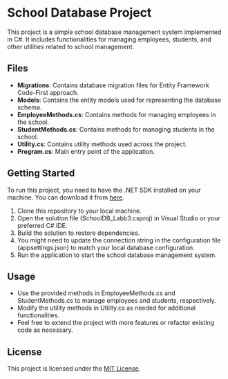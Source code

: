 # School Database Project

This project is a simple school database management system implemented in C#. It includes functionalities for managing employees, students, and other utilities related to school management.

## Files

- **Migrations**: Contains database migration files for Entity Framework Code-First approach.
- **Models**: Contains the entity models used for representing the database schema.
- **EmployeeMethods.cs**: Contains methods for managing employees in the school.
- **StudentMethods.cs**: Contains methods for managing students in the school.
- **Utility.cs**: Contains utility methods used across the project.
- **Program.cs**: Main entry point of the application.

## Getting Started

To run this project, you need to have the .NET SDK installed on your machine. You can download it from [here](https://dotnet.microsoft.com/download).

1. Clone this repository to your local machine.
2. Open the solution file (SchoolDB_Labb3.csproj) in Visual Studio or your preferred C# IDE.
3. Build the solution to restore dependencies.
4. You might need to update the connection string in the configuration file (appsettings.json) to match your local database configuration.
5. Run the application to start the school database management system.

## Usage

- Use the provided methods in EmployeeMethods.cs and StudentMethods.cs to manage employees and students, respectively.
- Modify the utility methods in Utility.cs as needed for additional functionalities.
- Feel free to extend the project with more features or refactor existing code as necessary.

## License

This project is licensed under the [MIT License](LICENSE).
